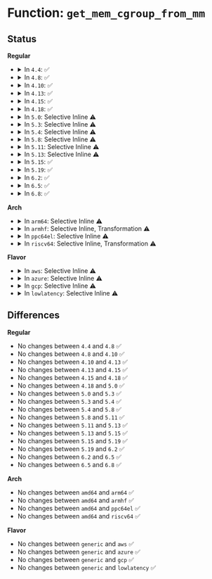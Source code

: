 # Function: <code>get_mem_cgroup_from_mm</code>

## Status
<b>Regular</b>
<ul>
<li>
<details>
<summary>In <code>4.4</code>: ✅</summary>

```c
struct mem_cgroup *get_mem_cgroup_from_mm(struct mm_struct *mm);
```

**Collision:** Unique Static

**Inline:** No

**Transformation:** False

**Instances:**

```
In mm/memcontrol.c (ffffffff811fadf0)
Location: mm/memcontrol.c:831
Inline: False
Direct callers:
  - mm/memcontrol.c:task_in_mem_cgroup
  - mm/memcontrol.c:mem_cgroup_handle_over_high
  - mm/memcontrol.c:__memcg_kmem_get_cache
  - mm/memcontrol.c:__memcg_kmem_charge
  - mm/memcontrol.c:mem_cgroup_try_charge
```
**Symbols:**

```
ffffffff811fadf0-ffffffff811faea2: get_mem_cgroup_from_mm (STB_LOCAL)
```
</details>
</li>
<li>
<details>
<summary>In <code>4.8</code>: ✅</summary>

```c
struct mem_cgroup *get_mem_cgroup_from_mm(struct mm_struct *mm);
```

**Collision:** Unique Static

**Inline:** No

**Transformation:** False

**Instances:**

```
In mm/memcontrol.c (ffffffff8121e460)
Location: mm/memcontrol.c:724
Inline: False
Direct callers:
  - mm/memcontrol.c:mem_cgroup_try_charge
  - mm/memcontrol.c:memcg_kmem_charge
  - mm/memcontrol.c:memcg_kmem_get_cache
  - mm/memcontrol.c:mem_cgroup_handle_over_high
  - mm/memcontrol.c:task_in_mem_cgroup
```
**Symbols:**

```
ffffffff8121e460-ffffffff8121e4f7: get_mem_cgroup_from_mm (STB_LOCAL)
```
</details>
</li>
<li>
<details>
<summary>In <code>4.10</code>: ✅</summary>

```c
struct mem_cgroup *get_mem_cgroup_from_mm(struct mm_struct *mm);
```

**Collision:** Unique Static

**Inline:** No

**Transformation:** False

**Instances:**

```
In mm/memcontrol.c (ffffffff81230a50)
Location: mm/memcontrol.c:726
Inline: False
Direct callers:
  - mm/memcontrol.c:mem_cgroup_try_charge
  - mm/memcontrol.c:memcg_kmem_charge
  - mm/memcontrol.c:memcg_kmem_get_cache
  - mm/memcontrol.c:mem_cgroup_handle_over_high
  - mm/memcontrol.c:task_in_mem_cgroup
```
**Symbols:**

```
ffffffff81230a50-ffffffff81230ae4: get_mem_cgroup_from_mm (STB_LOCAL)
```
</details>
</li>
<li>
<details>
<summary>In <code>4.13</code>: ✅</summary>

```c
struct mem_cgroup *get_mem_cgroup_from_mm(struct mm_struct *mm);
```

**Collision:** Unique Static

**Inline:** No

**Transformation:** False

**Instances:**

```
In mm/memcontrol.c (ffffffff8123c3b0)
Location: mm/memcontrol.c:696
Inline: False
Direct callers:
  - mm/memcontrol.c:mem_cgroup_try_charge
  - mm/memcontrol.c:memcg_kmem_charge
  - mm/memcontrol.c:memcg_kmem_get_cache
  - mm/memcontrol.c:mem_cgroup_handle_over_high
  - mm/memcontrol.c:task_in_mem_cgroup
```
**Symbols:**

```
ffffffff8123c3b0-ffffffff8123c43f: get_mem_cgroup_from_mm (STB_LOCAL)
```
</details>
</li>
<li>
<details>
<summary>In <code>4.15</code>: ✅</summary>

```c
struct mem_cgroup *get_mem_cgroup_from_mm(struct mm_struct *mm);
```

**Collision:** Unique Static

**Inline:** No

**Transformation:** False

**Instances:**

```
In mm/memcontrol.c (ffffffff8125ba40)
Location: mm/memcontrol.c:710
Inline: False
Direct callers:
  - mm/memcontrol.c:mem_cgroup_try_charge
  - mm/memcontrol.c:memcg_kmem_charge
  - mm/memcontrol.c:memcg_kmem_get_cache
  - mm/memcontrol.c:mem_cgroup_handle_over_high
  - mm/memcontrol.c:task_in_mem_cgroup
```
**Symbols:**

```
ffffffff8125ba40-ffffffff8125bb11: get_mem_cgroup_from_mm (STB_LOCAL)
```
</details>
</li>
<li>
<details>
<summary>In <code>4.18</code>: ✅</summary>

```c
struct mem_cgroup *get_mem_cgroup_from_mm(struct mm_struct *mm);
```

**Collision:** Unique Static

**Inline:** No

**Transformation:** False

**Instances:**

```
In mm/memcontrol.c (ffffffff8127f630)
Location: mm/memcontrol.c:681
Inline: False
Direct callers:
  - mm/memcontrol.c:mem_cgroup_try_charge
  - mm/memcontrol.c:memcg_kmem_charge
  - mm/memcontrol.c:memcg_kmem_get_cache
  - mm/memcontrol.c:mem_cgroup_handle_over_high
  - mm/memcontrol.c:task_in_mem_cgroup
```
**Symbols:**

```
ffffffff8127f630-ffffffff8127f6f6: get_mem_cgroup_from_mm (STB_LOCAL)
```
</details>
</li>
<li>
<details>
<summary>In <code>5.0</code>: Selective Inline ⚠️</summary>

```c
struct mem_cgroup *get_mem_cgroup_from_mm(struct mm_struct *mm);
```

**Collision:** Unique Global

**Inline:** Selective

**Transformation:** False

**Instances:**

```
In mm/memcontrol.c (ffffffff81294b10)
Location: mm/memcontrol.c:827
Inline: True
Direct callers:
  - mm/memcontrol.c:mem_cgroup_try_charge
  - mm/memcontrol.c:memcg_kmem_charge
  - mm/memcontrol.c:memcg_kmem_get_cache
  - mm/memcontrol.c:mem_cgroup_handle_over_high
  - mm/memcontrol.c:task_in_mem_cgroup
  - fs/notify/inotify/inotify_user.c:do_inotify_init
  - fs/notify/fanotify/fanotify_user.c:__ia32_sys_fanotify_init
  - fs/notify/fanotify/fanotify_user.c:__x64_sys_fanotify_init
```
**Symbols:**

```
ffffffff81294b10-ffffffff81294ba9: get_mem_cgroup_from_mm (STB_GLOBAL)
```
</details>
</li>
<li>
<details>
<summary>In <code>5.3</code>: Selective Inline ⚠️</summary>

```c
struct mem_cgroup *get_mem_cgroup_from_mm(struct mm_struct *mm);
```

**Collision:** Unique Global

**Inline:** Selective

**Transformation:** False

**Instances:**

```
In mm/memcontrol.c (ffffffff812b04d0)
Location: mm/memcontrol.c:944
Inline: True
Direct callers:
  - mm/memcontrol.c:mem_cgroup_try_charge
  - mm/memcontrol.c:__memcg_kmem_charge
  - mm/memcontrol.c:mem_cgroup_handle_over_high
  - fs/notify/inotify/inotify_user.c:do_inotify_init
  - fs/notify/fanotify/fanotify_user.c:__ia32_sys_fanotify_init
  - fs/notify/fanotify/fanotify_user.c:__x64_sys_fanotify_init
```
**Symbols:**

```
ffffffff812b04d0-ffffffff812b0555: get_mem_cgroup_from_mm (STB_GLOBAL)
```
</details>
</li>
<li>
<details>
<summary>In <code>5.4</code>: Selective Inline ⚠️</summary>

```c
struct mem_cgroup *get_mem_cgroup_from_mm(struct mm_struct *mm);
```

**Collision:** Unique Global

**Inline:** Selective

**Transformation:** False

**Instances:**

```
In mm/memcontrol.c (ffffffff812c1b00)
Location: mm/memcontrol.c:955
Inline: True
Direct callers:
  - mm/memcontrol.c:mem_cgroup_try_charge
  - mm/memcontrol.c:__memcg_kmem_charge
  - mm/memcontrol.c:mem_cgroup_handle_over_high
  - fs/notify/inotify/inotify_user.c:do_inotify_init
  - fs/notify/fanotify/fanotify_user.c:__ia32_sys_fanotify_init
  - fs/notify/fanotify/fanotify_user.c:__x64_sys_fanotify_init
```
**Symbols:**

```
ffffffff812c1b00-ffffffff812c1b7e: get_mem_cgroup_from_mm (STB_GLOBAL)
```
</details>
</li>
<li>
<details>
<summary>In <code>5.8</code>: Selective Inline ⚠️</summary>

```c
struct mem_cgroup *get_mem_cgroup_from_mm(struct mm_struct *mm);
```

**Collision:** Unique Global

**Inline:** Selective

**Transformation:** False

**Instances:**

```
In mm/memcontrol.c (ffffffff812f7480)
Location: mm/memcontrol.c:916
Inline: True
Direct callers:
  - mm/memcontrol.c:mem_cgroup_charge
  - mm/memcontrol.c:__memcg_kmem_charge_page
  - mm/memcontrol.c:mem_cgroup_handle_over_high
  - fs/notify/inotify/inotify_user.c:inotify_new_group
  - fs/notify/fanotify/fanotify_user.c:__do_sys_fanotify_init
```
**Symbols:**

```
ffffffff812f7480-ffffffff812f74fe: get_mem_cgroup_from_mm (STB_GLOBAL)
```
</details>
</li>
<li>
<details>
<summary>In <code>5.11</code>: Selective Inline ⚠️</summary>

```c
struct mem_cgroup *get_mem_cgroup_from_mm(struct mm_struct *mm);
```

**Collision:** Unique Global

**Inline:** Selective

**Transformation:** False

**Instances:**

```
In mm/memcontrol.c (ffffffff81302980)
Location: mm/memcontrol.c:1019
Inline: True
Direct callers:
  - kernel/bpf/syscall.c:map_create
  - mm/mmap_lock.c:get_mm_memcg_path
  - mm/memcontrol.c:mem_cgroup_charge
  - mm/memcontrol.c:__memcg_kmem_charge_page
  - mm/memcontrol.c:mem_cgroup_handle_over_high
  - fs/notify/inotify/inotify_user.c:inotify_new_group
  - fs/notify/fanotify/fanotify_user.c:__do_sys_fanotify_init
```
**Symbols:**

```
ffffffff81302980-ffffffff81302a36: get_mem_cgroup_from_mm (STB_GLOBAL)
```
</details>
</li>
<li>
<details>
<summary>In <code>5.13</code>: Selective Inline ⚠️</summary>

```c
struct mem_cgroup *get_mem_cgroup_from_mm(struct mm_struct *mm);
```

**Collision:** Unique Global

**Inline:** Selective

**Transformation:** False

**Instances:**

```
In mm/memcontrol.c (ffffffff81308f90)
Location: mm/memcontrol.c:897
Inline: True
Direct callers:
  - kernel/bpf/syscall.c:map_create
  - mm/mmap_lock.c:get_mm_memcg_path
  - mm/memcontrol.c:mem_cgroup_swapin_charge_page
  - mm/memcontrol.c:mem_cgroup_charge
  - mm/memcontrol.c:mem_cgroup_handle_over_high
  - fs/notify/inotify/inotify_user.c:do_inotify_init
  - fs/notify/fanotify/fanotify_user.c:__do_sys_fanotify_init
```
**Symbols:**

```
ffffffff81308f90-ffffffff81309046: get_mem_cgroup_from_mm (STB_GLOBAL)
```
</details>
</li>
<li>
<details>
<summary>In <code>5.15</code>: ✅</summary>

```c
struct mem_cgroup *get_mem_cgroup_from_mm(struct mm_struct *mm);
```

**Collision:** Unique Global

**Inline:** No

**Transformation:** False

**Instances:**

```
In mm/memcontrol.c (ffffffff81352da0)
Location: mm/memcontrol.c:948
Inline: False
Direct callers:
  - kernel/bpf/syscall.c:map_create
  - mm/mmap_lock.c:get_mm_memcg_path
  - mm/memcontrol.c:mem_cgroup_swapin_charge_page
  - mm/memcontrol.c:__mem_cgroup_charge
  - mm/memcontrol.c:mem_cgroup_handle_over_high
  - fs/notify/inotify/inotify_user.c:do_inotify_init
  - fs/notify/fanotify/fanotify_user.c:__do_sys_fanotify_init
```
**Symbols:**

```
ffffffff81352da0-ffffffff81352ed2: get_mem_cgroup_from_mm (STB_GLOBAL)
```
</details>
</li>
<li>
<details>
<summary>In <code>5.19</code>: ✅</summary>

```c
struct mem_cgroup *get_mem_cgroup_from_mm(struct mm_struct *mm);
```

**Collision:** Unique Global

**Inline:** No

**Transformation:** False

**Instances:**

```
In mm/memcontrol.c (ffffffff813cdb00)
Location: mm/memcontrol.c:930
Inline: False
Direct callers:
  - arch/x86/kernel/cpu/sgx/encl.c:sgx_encl_alloc_backing
  - arch/x86/kernel/cpu/sgx/encl.c:sgx_encl_alloc_backing
  - arch/x86/kernel/cpu/sgx/encl.c:sgx_encl_alloc_backing
  - kernel/bpf/syscall.c:map_create
  - mm/mmap_lock.c:get_mm_memcg_path
  - mm/memcontrol.c:mem_cgroup_swapin_charge_page
  - mm/memcontrol.c:__mem_cgroup_charge
  - mm/memcontrol.c:mem_cgroup_handle_over_high
  - fs/notify/inotify/inotify_user.c:do_inotify_init
  - fs/notify/fanotify/fanotify_user.c:__do_sys_fanotify_init
```
**Symbols:**

```
ffffffff813cdb00-ffffffff813cdc36: get_mem_cgroup_from_mm (STB_GLOBAL)
```
</details>
</li>
<li>
<details>
<summary>In <code>6.2</code>: ✅</summary>

```c
struct mem_cgroup *get_mem_cgroup_from_mm(struct mm_struct *mm);
```

**Collision:** Unique Global

**Inline:** No

**Transformation:** False

**Instances:**

```
In mm/memcontrol.c (ffffffff814521b0)
Location: mm/memcontrol.c:1010
Inline: False
Direct callers:
  - arch/x86/kernel/cpu/sgx/encl.c:sgx_encl_alloc_backing
  - arch/x86/kernel/cpu/sgx/encl.c:sgx_encl_alloc_backing
  - arch/x86/kernel/cpu/sgx/encl.c:sgx_encl_alloc_backing
  - mm/vmscan.c:lru_gen_add_mm
  - mm/mmap_lock.c:get_mm_memcg_path
  - mm/memcontrol.c:mem_cgroup_swapin_charge_folio
  - mm/memcontrol.c:__mem_cgroup_charge
  - mm/memcontrol.c:mem_cgroup_handle_over_high
  - fs/notify/inotify/inotify_user.c:do_inotify_init
  - fs/notify/fanotify/fanotify_user.c:__do_sys_fanotify_init
```
**Symbols:**

```
ffffffff814521b0-ffffffff814522e6: get_mem_cgroup_from_mm (STB_GLOBAL)
```
</details>
</li>
<li>
<details>
<summary>In <code>6.5</code>: ✅</summary>

```c
struct mem_cgroup *get_mem_cgroup_from_mm(struct mm_struct *mm);
```

**Collision:** Unique Global

**Inline:** No

**Transformation:** False

**Instances:**

```
In mm/memcontrol.c (ffffffff81487b00)
Location: mm/memcontrol.c:1035
Inline: False
Direct callers:
  - arch/x86/kernel/cpu/sgx/encl.c:sgx_encl_alloc_backing
  - arch/x86/kernel/cpu/sgx/encl.c:sgx_encl_alloc_backing
  - arch/x86/kernel/cpu/sgx/encl.c:sgx_encl_alloc_backing
  - mm/vmscan.c:lru_gen_add_mm
  - mm/mmap_lock.c:get_mm_memcg_path
  - mm/memcontrol.c:mem_cgroup_swapin_charge_folio
  - mm/memcontrol.c:__mem_cgroup_charge
  - mm/memcontrol.c:mem_cgroup_handle_over_high
  - fs/notify/inotify/inotify_user.c:do_inotify_init
  - fs/notify/fanotify/fanotify_user.c:__do_sys_fanotify_init
```
**Symbols:**

```
ffffffff81487b00-ffffffff81487c36: get_mem_cgroup_from_mm (STB_GLOBAL)
```
</details>
</li>
<li>
<details>
<summary>In <code>6.8</code>: ✅</summary>

```c
struct mem_cgroup *get_mem_cgroup_from_mm(struct mm_struct *mm);
```

**Collision:** Unique Global

**Inline:** No

**Transformation:** False

**Instances:**

```
In mm/memcontrol.c (ffffffff814b7a10)
Location: mm/memcontrol.c:1078
Inline: False
Direct callers:
  - arch/x86/kernel/cpu/sgx/encl.c:sgx_encl_alloc_backing
  - arch/x86/kernel/cpu/sgx/encl.c:sgx_encl_alloc_backing
  - arch/x86/kernel/cpu/sgx/encl.c:sgx_encl_alloc_backing
  - mm/vmscan.c:lru_gen_add_mm
  - mm/mmap_lock.c:get_mm_memcg_path
  - mm/memcontrol.c:mem_cgroup_swapin_charge_folio
  - mm/memcontrol.c:__mem_cgroup_charge
  - mm/memcontrol.c:mem_cgroup_handle_over_high
  - fs/notify/inotify/inotify_user.c:do_inotify_init
  - fs/notify/fanotify/fanotify_user.c:__do_sys_fanotify_init
```
**Symbols:**

```
ffffffff814b7a10-ffffffff814b7b46: get_mem_cgroup_from_mm (STB_GLOBAL)
```
</details>
</li>
</ul>
<b>Arch</b>
<ul>
<li>
<details>
<summary>In <code>arm64</code>: Selective Inline ⚠️</summary>

```c
struct mem_cgroup *get_mem_cgroup_from_mm(struct mm_struct *mm);
```

**Collision:** Unique Global

**Inline:** Selective

**Transformation:** False

**Instances:**

```
In mm/memcontrol.c (ffff800010366828)
Location: mm/memcontrol.c:955
Inline: True
Direct callers:
  - mm/memcontrol.c:mem_cgroup_try_charge
  - mm/memcontrol.c:__memcg_kmem_charge
  - mm/memcontrol.c:mem_cgroup_handle_over_high
  - fs/notify/inotify/inotify_user.c:do_inotify_init
  - fs/notify/fanotify/fanotify_user.c:__arm64_sys_fanotify_init
```
**Symbols:**

```
ffff800010366828-ffff800010366930: get_mem_cgroup_from_mm (STB_GLOBAL)
```
</details>
</li>
<li>
<details>
<summary>In <code>armhf</code>: Selective Inline, Transformation ⚠️</summary>

```c
struct mem_cgroup *get_mem_cgroup_from_mm(struct mm_struct *mm);
```

**Collision:** Unique Global

**Inline:** Selective

**Transformation:** True

**Instances:**

```
In mm/memcontrol.c (c055c1c4)
Location: mm/memcontrol.c:955
Inline: True
Inline callers:
  - mm/memcontrol.c:mem_cgroup_try_charge
  - mm/memcontrol.c:__memcg_kmem_charge
  - mm/memcontrol.c:mem_cgroup_handle_over_high
Direct callers:
  - mm/memcontrol.c:mem_cgroup_try_charge
  - mm/memcontrol.c:__memcg_kmem_charge
  - mm/memcontrol.c:mem_cgroup_handle_over_high
  - fs/notify/inotify/inotify_user.c:do_inotify_init
  - fs/notify/fanotify/fanotify_user.c:__se_sys_fanotify_init
```
**Symbols:**

```
c05566ec-c05567bc: get_mem_cgroup_from_mm.part.0 (STB_LOCAL)
c05567bc-c05567f4: get_mem_cgroup_from_mm (STB_GLOBAL)
```
</details>
</li>
<li>
<details>
<summary>In <code>ppc64el</code>: Selective Inline ⚠️</summary>

```c
struct mem_cgroup *get_mem_cgroup_from_mm(struct mm_struct *mm);
```

**Collision:** Unique Global

**Inline:** Selective

**Transformation:** False

**Instances:**

```
In mm/memcontrol.c (c000000000450be0)
Location: mm/memcontrol.c:955
Inline: True
Direct callers:
  - mm/memcontrol.c:mem_cgroup_try_charge
  - mm/memcontrol.c:__memcg_kmem_charge
  - mm/memcontrol.c:mem_cgroup_handle_over_high
  - fs/notify/inotify/inotify_user.c:do_inotify_init
  - fs/notify/fanotify/fanotify_user.c:__se_sys_fanotify_init
```
**Symbols:**

```
c000000000450be0-c000000000450cf0: get_mem_cgroup_from_mm (STB_GLOBAL)
```
</details>
</li>
<li>
<details>
<summary>In <code>riscv64</code>: Selective Inline, Transformation ⚠️</summary>

```c
struct mem_cgroup *get_mem_cgroup_from_mm(struct mm_struct *mm);
```

**Collision:** Unique Global

**Inline:** Selective

**Transformation:** True

**Instances:**

```
In mm/memcontrol.c (ffffffe00024836c)
Location: mm/memcontrol.c:955
Inline: True
Inline callers:
  - mm/memcontrol.c:mem_cgroup_try_charge
  - mm/memcontrol.c:__memcg_kmem_charge
  - mm/memcontrol.c:mem_cgroup_handle_over_high
Direct callers:
  - mm/memcontrol.c:mem_cgroup_try_charge
  - mm/memcontrol.c:__memcg_kmem_charge
  - mm/memcontrol.c:mem_cgroup_handle_over_high
  - fs/notify/inotify/inotify_user.c:do_inotify_init
  - fs/notify/fanotify/fanotify_user.c:__se_sys_fanotify_init
```
**Symbols:**

```
ffffffe00024316e-ffffffe000243214: get_mem_cgroup_from_mm.part.0 (STB_LOCAL)
ffffffe000243214-ffffffe000243256: get_mem_cgroup_from_mm (STB_GLOBAL)
```
</details>
</li>
</ul>
<b>Flavor</b>
<ul>
<li>
<details>
<summary>In <code>aws</code>: Selective Inline ⚠️</summary>

```c
struct mem_cgroup *get_mem_cgroup_from_mm(struct mm_struct *mm);
```

**Collision:** Unique Global

**Inline:** Selective

**Transformation:** False

**Instances:**

```
In mm/memcontrol.c (ffffffff812ba0e0)
Location: mm/memcontrol.c:955
Inline: True
Direct callers:
  - mm/memcontrol.c:mem_cgroup_try_charge
  - mm/memcontrol.c:__memcg_kmem_charge
  - mm/memcontrol.c:mem_cgroup_handle_over_high
  - fs/notify/inotify/inotify_user.c:do_inotify_init
  - fs/notify/fanotify/fanotify_user.c:__ia32_sys_fanotify_init
  - fs/notify/fanotify/fanotify_user.c:__x64_sys_fanotify_init
```
**Symbols:**

```
ffffffff812ba0e0-ffffffff812ba15e: get_mem_cgroup_from_mm (STB_GLOBAL)
```
</details>
</li>
<li>
<details>
<summary>In <code>azure</code>: Selective Inline ⚠️</summary>

```c
struct mem_cgroup *get_mem_cgroup_from_mm(struct mm_struct *mm);
```

**Collision:** Unique Global

**Inline:** Selective

**Transformation:** False

**Instances:**

```
In mm/memcontrol.c (ffffffff812ab370)
Location: mm/memcontrol.c:955
Inline: True
Direct callers:
  - mm/memcontrol.c:mem_cgroup_try_charge
  - mm/memcontrol.c:__memcg_kmem_charge
  - mm/memcontrol.c:mem_cgroup_handle_over_high
  - fs/notify/inotify/inotify_user.c:do_inotify_init
  - fs/notify/fanotify/fanotify_user.c:__ia32_sys_fanotify_init
  - fs/notify/fanotify/fanotify_user.c:__x64_sys_fanotify_init
```
**Symbols:**

```
ffffffff812ab370-ffffffff812ab3ee: get_mem_cgroup_from_mm (STB_GLOBAL)
```
</details>
</li>
<li>
<details>
<summary>In <code>gcp</code>: Selective Inline ⚠️</summary>

```c
struct mem_cgroup *get_mem_cgroup_from_mm(struct mm_struct *mm);
```

**Collision:** Unique Global

**Inline:** Selective

**Transformation:** False

**Instances:**

```
In mm/memcontrol.c (ffffffff812b7ef0)
Location: mm/memcontrol.c:955
Inline: True
Direct callers:
  - mm/memcontrol.c:mem_cgroup_try_charge
  - mm/memcontrol.c:__memcg_kmem_charge
  - mm/memcontrol.c:mem_cgroup_handle_over_high
  - fs/notify/inotify/inotify_user.c:do_inotify_init
  - fs/notify/fanotify/fanotify_user.c:__ia32_sys_fanotify_init
  - fs/notify/fanotify/fanotify_user.c:__x64_sys_fanotify_init
```
**Symbols:**

```
ffffffff812b7ef0-ffffffff812b7f6e: get_mem_cgroup_from_mm (STB_GLOBAL)
```
</details>
</li>
<li>
<details>
<summary>In <code>lowlatency</code>: Selective Inline ⚠️</summary>

```c
struct mem_cgroup *get_mem_cgroup_from_mm(struct mm_struct *mm);
```

**Collision:** Unique Global

**Inline:** Selective

**Transformation:** False

**Instances:**

```
In mm/memcontrol.c (ffffffff812c87e0)
Location: mm/memcontrol.c:955
Inline: True
Direct callers:
  - mm/memcontrol.c:mem_cgroup_try_charge
  - mm/memcontrol.c:__memcg_kmem_charge
  - mm/memcontrol.c:mem_cgroup_handle_over_high
  - fs/notify/inotify/inotify_user.c:do_inotify_init
  - fs/notify/fanotify/fanotify_user.c:__ia32_sys_fanotify_init
  - fs/notify/fanotify/fanotify_user.c:__x64_sys_fanotify_init
```
**Symbols:**

```
ffffffff812c87e0-ffffffff812c8897: get_mem_cgroup_from_mm (STB_GLOBAL)
```
</details>
</li>
</ul>

## Differences
<b>Regular</b>
<ul>
<li>
No changes between <code>4.4</code> and <code>4.8</code> ✅
</li>
<li>
No changes between <code>4.8</code> and <code>4.10</code> ✅
</li>
<li>
No changes between <code>4.10</code> and <code>4.13</code> ✅
</li>
<li>
No changes between <code>4.13</code> and <code>4.15</code> ✅
</li>
<li>
No changes between <code>4.15</code> and <code>4.18</code> ✅
</li>
<li>
No changes between <code>4.18</code> and <code>5.0</code> ✅
</li>
<li>
No changes between <code>5.0</code> and <code>5.3</code> ✅
</li>
<li>
No changes between <code>5.3</code> and <code>5.4</code> ✅
</li>
<li>
No changes between <code>5.4</code> and <code>5.8</code> ✅
</li>
<li>
No changes between <code>5.8</code> and <code>5.11</code> ✅
</li>
<li>
No changes between <code>5.11</code> and <code>5.13</code> ✅
</li>
<li>
No changes between <code>5.13</code> and <code>5.15</code> ✅
</li>
<li>
No changes between <code>5.15</code> and <code>5.19</code> ✅
</li>
<li>
No changes between <code>5.19</code> and <code>6.2</code> ✅
</li>
<li>
No changes between <code>6.2</code> and <code>6.5</code> ✅
</li>
<li>
No changes between <code>6.5</code> and <code>6.8</code> ✅
</li>
</ul>
<b>Arch</b>
<ul>
<li>
No changes between <code>amd64</code> and <code>arm64</code> ✅
</li>
<li>
No changes between <code>amd64</code> and <code>armhf</code> ✅
</li>
<li>
No changes between <code>amd64</code> and <code>ppc64el</code> ✅
</li>
<li>
No changes between <code>amd64</code> and <code>riscv64</code> ✅
</li>
</ul>
<b>Flavor</b>
<ul>
<li>
No changes between <code>generic</code> and <code>aws</code> ✅
</li>
<li>
No changes between <code>generic</code> and <code>azure</code> ✅
</li>
<li>
No changes between <code>generic</code> and <code>gcp</code> ✅
</li>
<li>
No changes between <code>generic</code> and <code>lowlatency</code> ✅
</li>
</ul>
